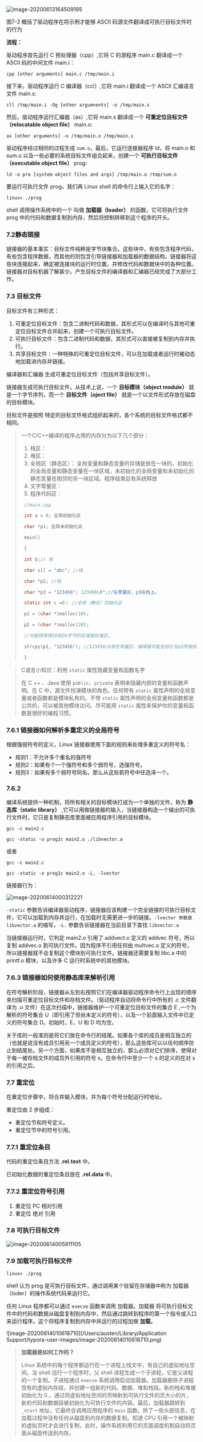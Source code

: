 ![image-20200613164509195](https://note-austen-1256667106.cos.ap-beijing.myqcloud.com/2020-06-13-084514.png)

图7-2 概括了驱动程序在将示例才能够 ASCII 码源文件翻译成可执行目标文件时的行为 

**流程：**

驱动程序首先运行 C 预处理器（cpp）,它将 C 的源程序 main.c 翻译成一个 ASCII 码的中间文件 main.i：

`cpp [other arguments] main.c /tmp/main.i`

接下来，驱动程序运行 C 编译器（ccl）,它将 main.i 翻译成一个 ASCII 汇编语言文件 main.s:

`cll /tmp/main.i -Og [other argumnents] -o /tmp/main.s`

然后，驱动程序运行汇编器（as）,它将 main.s 翻译成一个 **可重定位目标文件（relocatable object file）** main.o:

`as [other arguments] -o /tmp/main.o /tmp/main.s`

驱动程序经过相同的过程生成 `sum.o`，最后，它运行连接器程序 ld，将 main.o 和 sum.o 以及一些必要的系统目标文件组合起来，创建一个 **可执行目标文件（executable object file）** prog:

`ld -o pro [system object files and args] /tmp/main.o /tmp/sum.o` 

要运行可执行文件 prog，我们再 Linux shell 的命令行上输入它的名字：

`linux> ./prog`

shell 调用操作系统中的一个 叫做 **加载器（loader）** 的函数，它可将执行文件 prog 中的代码和数据复制到内存，然后将控制转移到这个程序的开头。

### 7.2静态链接

链接器的基本事实：目标文件纯粹是字节块集合。这些块中，有些包含程序代码，有些包含程序数据，而其他的则包含引导链接器和加载器的数据结构。链接器将这些块连接起来，确定被连接块的运行时位置，并修改代码和数据块中的各种位置。链接器对目标机器了解甚少。产生目标文件的编译器和汇编器已经完成了大部分工作。

### 7.3 目标文件

目标文件有三种形式：

1. 可重定位目标文件：包含二进制代码和数据，其形式可以在编译时与其他可重定位目标文件合并起来，创建一个可执行目标文件。
2. 可执行目标文件：包含二进制代码和数据，其形式可以直接被复制到内存并执行。
3. 共享目标文件：一种特殊的可重定位目标文件，可以在加载或者运行时被动态地加载进内存并链接。

编译器和汇编器 生成可重定位目标文件（包括共享目标文件）。

链接器生成可执行目标文件。从技术上说，一个 **目标模块（object module）** 就是一个字节序列，而一个 **目标文件（oject file）** 就是一个以文件形式存放在磁盘的目标模块。

目标文件是按照 特定的目标文件格式组织起来的，各个系统的目标文件格式都不相同。





>  一个C/C++编译的程序占用的内存分为以下几个部分：
>
> 1.  栈区：
> 2. 堆区：
> 3. 全局区（静态区）： 全局变量和静态变量的存储是放在一块的，初始化的全局变量和静态变量在一块区域，未初始化的全局变量和未初始化的静态变量在相邻的另一块区域。程序结束后有系统释放
> 4. 文字常量区：
> 5. 程序代码区：
>
> ```c
>  //main.cpp
> 
>  int a = 0; 全局初始化区
> 
>  char *p1; 全局未初始化区
> 
>  main()
> 
>  {
> 
>  int b;// 栈
> 
>  char s[] = "abc"; //栈
> 
>  char *p2; //栈
> 
>  char *p3 = "123456"; 123456\0";//在常量区，p3在栈上。
> 
>  static int c =0； //全局（静态）初始化区
> 
>  p1 = (char *)malloc(10);
> 
>  p2 = (char *)malloc(20);
> 
>  //分配得来得10和20字节的区域就在堆区。
> 
>  strcpy(p1, "123456"); //123456\0放在常量区，编译器可能会将它与p3所指向的"123456"优化成一个地方。
> 
>  }
> ```



> C语言小知识：利用 `static` 属性隐藏变量和函数名字
>
> 在 C ++ 、Java 使用 `public`、`private` 表明来隐藏内部的变量和函数声明。在 C 中，源文件扮演模块的角色。任何带有 `static` 属性声明的全局变量或者函数都是模块私有的。不带 `static` 属性声明的全局变量和函数都是公共的，可以被其他模块访问。尽可能用 `static` 属性来保护你的变量和函数是很好的编程习惯。



### 7.6.1 链接器如何解析多重定义的全局符号

根据强弱符号的定义，Linux 链接器使用下面的规则来处理多重定义的符号名：

* 规则1：不允许多个重名的强符号
* 规则2：如果有个一个强符号和多个弱符号，选强符号。
* 规则3：如果有多个弱符号同名，那么从这些若符号中任选泽一个。

### 7.6.2

编译系统提供一种机制，将所有相关的目标模块打成为一个单独的文件，称为 **静态库（static library）** ,它可以用做链接器的输入，当链接器构造一个输出的可执行文件时，它只是复制静态库里面被应用程序引用的目标模块。

`gcc -c main2.c`

`gcc -static -o prog2c main2.o ./libvector.a`

或者

`gcc -c main2.c`

`gcc -static -o prog2c main2.o -L. -lvector` 

链接器行为：

![image-20200614000312221](https://note-austen-1256667106.cos.ap-beijing.myqcloud.com/2020-06-13-160313.png)

`-static` 参数告诉编译器驱动程序，链接器应该构建一个完全链接的可执行目标文件，它可以加载到内存并运行，在加载时无需更进一步的链接。`-lvector 参数是 libvector.a` 的缩写，`-L.` 参数告诉链接器在当前目录下查找 `libvector.a`

当链接器运行时，它判定 main2.o 引用了 addvect.o 定义的 addvec 符号，所以复制 addvec.o 到可执行文件。因为程序不引用任何由 multvec.o 定义的符号，所以链接器就不会复制这个模块到可执行文件。链接器还需要复制 libc.a 中的 printf.o 模块，以及许多 C 运行时系统中的其他模块。

### 7.6.3 链接器如何使用静态库来解析引用

在符号解析阶段，链接器从左到右按照它们在编译器驱动程序命令行上出现的顺序来扫描可重定位目标文件和存档文件。（驱动程序自动将命令行中所有的 .c 文件翻译为 .o 文件）在这次扫描中，链接器维护一个可重定位目标文件的集合 E ,一个为解析的符号集合 U（即引用了但尚未定义的符号），以及一个前面输入文件中已定义的符号集合 D。初始时，E、U 和 D 均为空。



关于库的一般准则是将它们放在命令行的结尾。如果各个库的成员是相互独立的（也就是说没有成员引用另一个成员定义的符号），那么这些库可以以任何顺序防止到结尾处。另一个方面，如果库不是相互独立的，那么必须对它们排序，使得对于每一被存档文件的成员外引用的符号 s，在命令行中至少一个 s 的定义的在对 s 的引用之后。

### 7.7 重定位

在重定位步骤中，将合并输入模块，并为每个符号分配运行时地址。

重定位由 2 步组成：

* 重定位节和符号定义。
* 重定位节中的符号引用。

### 7.7.1 重定位条目

代码的重定位条目方法 **.rel.text** 中。

已初始化数据的重定位条目放在 **.rel.data** 中。

### 7.7.2 重定位符号引用

1. 重定位 PC 相对引用
2. 重定位 绝对 引用

### 7.8 可执行目标文件



![image-20200614005911105](https://note-austen-1256667106.cos.ap-beijing.myqcloud.com/2020-06-13-165912.png)

### 7.9 加载可执行目标文件

`linux> ./prog`

shell 认为 prog 是可执行目标文件，通过调用某个驻留在存储器中称为 加载器（loder）的操作系统代码来运行它。

任何 Linux 程序都可以通过 `execve` 函数来调用 加载器。加载器 将可执行目标文件中的代码和数据从磁盘复制到内存中，然后通过跳转到程序的第一个指令或入口来运行程序。这个将程序复制到内存中并运行的过程加做 **加载**。

![image-20200614010618710](/Users/austen/Library/Application Support/typora-user-images/image-20200614010618710.png)

> **加载器是如何工作的？**
>
> Linux 系统中的每个程序都运行在一个进程上线文中，有自己的虚拟地址空间。当 shell 运行一个程序时，父 shell 进程生成一个子进程，它是父进程的一个复制。子进程通过 `execve` 系统调用启动加载器。加载器删除子进程现有的虚拟内存段，并创建一组新的代码、数据、堆和栈段。新的栈和堆被初始化为 0 。通过将虚拟地址空间的页映射到可执行文件的页大小的片，新的代码和数据段被初始化为可执行文件的内容。最后，加载器跳转到 `_start` 地址，它最终会调用应用程序的 `main` 函数。除了一些头部信息，在加载过程中没有任何从磁盘到内存的数据复制。知道 CPU 引用一个被映射的虚拟页时才会进行复制，此时，操作系统利用它的页面调度机制自动将页面从磁盘传送到内存。





